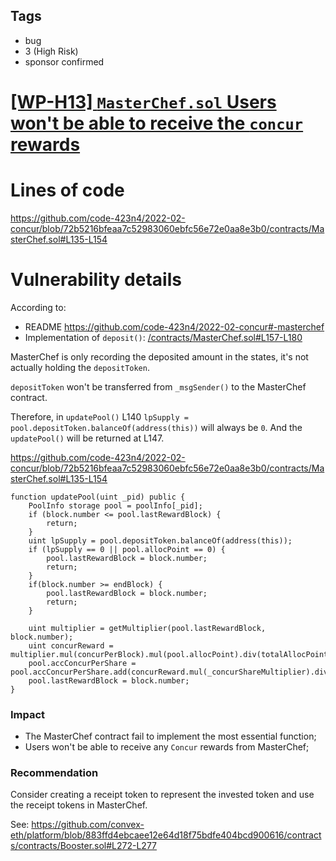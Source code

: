 ## Tags

- bug
- 3 (High Risk)
- sponsor confirmed

# [[WP-H13] `MasterChef.sol` Users won't be able to receive the `concur` rewards](https://github.com/code-423n4/2022-02-concur-findings/issues/200) 

# Lines of code

https://github.com/code-423n4/2022-02-concur/blob/72b5216bfeaa7c52983060ebfc56e72e0aa8e3b0/contracts/MasterChef.sol#L135-L154


# Vulnerability details

According to:

-   README https://github.com/code-423n4/2022-02-concur#-masterchef
-   Implementation of `deposit()`: [/contracts/MasterChef.sol#L157-L180](https://github.com/code-423n4/2022-02-concur/blob/72b5216bfeaa7c52983060ebfc56e72e0aa8e3b0/contracts/MasterChef.sol#L157-L180)

MasterChef is only recording the deposited amount in the states, it's not actually holding the `depositToken`.

`depositToken` won't be transferred from `_msgSender()` to the MasterChef contract.

Therefore, in `updatePool()` L140 `lpSupply = pool.depositToken.balanceOf(address(this))` will always be `0`. And the `updatePool()` will be returned at L147.

https://github.com/code-423n4/2022-02-concur/blob/72b5216bfeaa7c52983060ebfc56e72e0aa8e3b0/contracts/MasterChef.sol#L135-L154

```solidity
function updatePool(uint _pid) public {
    PoolInfo storage pool = poolInfo[_pid];
    if (block.number <= pool.lastRewardBlock) {
        return;
    }
    uint lpSupply = pool.depositToken.balanceOf(address(this));
    if (lpSupply == 0 || pool.allocPoint == 0) {
        pool.lastRewardBlock = block.number;
        return;
    }
    if(block.number >= endBlock) {
        pool.lastRewardBlock = block.number;
        return;
    }        

    uint multiplier = getMultiplier(pool.lastRewardBlock, block.number);
    uint concurReward = multiplier.mul(concurPerBlock).mul(pool.allocPoint).div(totalAllocPoint);
    pool.accConcurPerShare = pool.accConcurPerShare.add(concurReward.mul(_concurShareMultiplier).div(lpSupply));
    pool.lastRewardBlock = block.number;
}
```


### Impact

- The MasterChef contract fail to implement the most essential function;
- Users won't be able to receive any `Concur` rewards from MasterChef;

### Recommendation

Consider creating a receipt token to represent the invested token and use the receipt tokens in MasterChef.

See: https://github.com/convex-eth/platform/blob/883ffd4ebcaee12e64d18f75bdfe404bcd900616/contracts/contracts/Booster.sol#L272-L277

